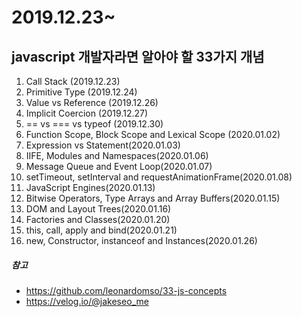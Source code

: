 # 2019.12.23~

## javascript 개발자라면 알아야 할 33가지 개념

1.  Call Stack (2019.12.23)
2.  Primitive Type (2019.12.24)
3.  Value vs Reference (2019.12.26)
4.  Implicit Coercion (2019.12.27)
5.  == vs === vs typeof (2019.12.30)
6.  Function Scope, Block Scope and Lexical Scope (2020.01.02)
7.  Expression vs Statement(2020.01.03)
8.  IIFE, Modules and Namespaces(2020.01.06)
9.  Message Queue and Event Loop(2020.01.07)
10. setTimeout, setInterval and requestAnimationFrame(2020.01.08)
11. JavaScript Engines(2020.01.13)
12. Bitwise Operators, Type Arrays and Array Buffers(2020.01.15)
13. DOM and Layout Trees(2020.01.16)
14. Factories and Classes(2020.01.20)
15. this, call, apply and bind(2020.01.21)
16. new, Constructor, instanceof and Instances(2020.01.26)

##### 참고

- https://github.com/leonardomso/33-js-concepts
- https://velog.io/@jakeseo_me
